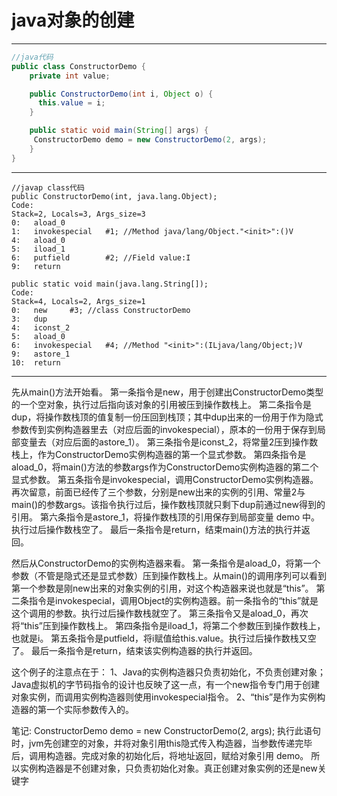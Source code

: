 # java对象的创建

------
```java
//java代码
public class ConstructorDemo {  
    private int value;  

    public ConstructorDemo(int i, Object o) {  
      this.value = i;  
    }  

    public static void main(String[] args) {  
     ConstructorDemo demo = new ConstructorDemo(2, args);  
    }  
}  
```  
    
------

```class
//javap class代码
public ConstructorDemo(int, java.lang.Object);  
Code:  
Stack=2, Locals=3, Args_size=3  
0:   aload_0  
1:   invokespecial   #1; //Method java/lang/Object."<init>":()V  
4:   aload_0  
5:   iload_1  
6:   putfield        #2; //Field value:I  
9:   return  

public static void main(java.lang.String[]);  
Code:  
Stack=4, Locals=2, Args_size=1  
0:   new     #3; //class ConstructorDemo  
3:   dup  
4:   iconst_2  
5:   aload_0  
6:   invokespecial   #4; //Method "<init>":(ILjava/lang/Object;)V  
9:   astore_1  
10:  return  
```       
------

先从main()方法开始看。 
第一条指令是new，用于创建出ConstructorDemo类型的一个空对象，执行过后指向该对象的引用被压到操作数栈上。 
第二条指令是dup，将操作数栈顶的值复制一份压回到栈顶；其中dup出来的一份用于作为隐式参数传到实例构造器里去（对应后面的invokespecial），原本的一份用于保存到局部变量去（对应后面的astore_1）。 
第三条指令是iconst_2，将常量2压到操作数栈上，作为ConstructorDemo实例构造器的第一个显式参数。 
第四条指令是aload_0，将main()方法的参数args作为ConstructorDemo实例构造器的第二个显式参数。 
第五条指令是invokespecial，调用ConstructorDemo实例构造器。再次留意，前面已经传了三个参数，分别是new出来的实例的引用、常量2与main()的参数args。该指令执行过后，操作数栈顶就只剩下dup前通过new得到的引用。 
第六条指令是astore_1，将操作数栈顶的引用保存到局部变量 demo 中。执行过后操作数栈空了。 
最后一条指令是return，结束main()方法的执行并返回。 

然后从ConstructorDemo的实例构造器来看。 
第一条指令是aload_0，将第一个参数（不管是隐式还是显式参数）压到操作数栈上。从main()的调用序列可以看到第一个参数是刚new出来的对象实例的引用，对这个构造器来说也就是“this”。 
第二条指令是invokespecial，调用Object的实例构造器。前一条指令的“this”就是这个调用的参数。执行过后操作数栈就空了。 
第三条指令又是aload_0，再次将“this”压到操作数栈上。 
第四条指令是iload_1，将第二个参数压到操作数栈上，也就是i。 
第五条指令是putfield，将i赋值给this.value。执行过后操作数栈又空了。 
最后一条指令是return，结束该实例构造器的执行并返回。 

这个例子的注意点在于： 
1、Java的实例构造器只负责初始化，不负责创建对象；Java虚拟机的字节码指令的设计也反映了这一点，有一个new指令专门用于创建对象实例，而调用实例构造器则使用invokespecial指令。 
2、“this”是作为实例构造器的第一个实际参数传入的。 

笔记:
 ConstructorDemo demo = new ConstructorDemo(2, args); 
 执行此语句时，jvm先创建空的对象，并将对象引用this隐式传入构造器，当参数传递完毕后，调用构造器。完成对象的初始化后，将地址返回，赋给对象引用 demo。
 所以实例构造器是不创建对象，只负责初始化对象。真正创建对象实例的还是new关键字